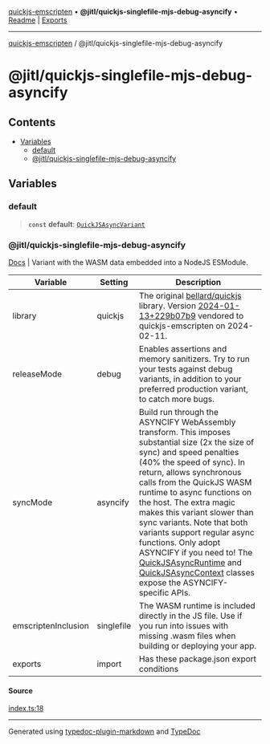 [quickjs-emscripten](../../packages.md) • **@jitl/quickjs-singlefile-mjs-debug-asyncify** • [Readme](README.md) \| [Exports](exports.md)

***

[quickjs-emscripten](../../packages.md) / @jitl/quickjs-singlefile-mjs-debug-asyncify

# @jitl/quickjs-singlefile-mjs-debug-asyncify

## Contents

- [Variables](exports.md#variables)
  - [default](exports.md#default)
  - [@jitl/quickjs-singlefile-mjs-debug-asyncify](exports.md#jitlquickjs-singlefile-mjs-debug-asyncify)

## Variables

### default

> **`const`** **default**: [`QuickJSAsyncVariant`](../../quickjs-emscripten/interfaces/QuickJSAsyncVariant.md)

### @jitl/quickjs-singlefile-mjs-debug-asyncify

[Docs](https://github.com/justjake/quickjs-emscripten/blob/main/doc/@jitl/quickjs-singlefile-mjs-debug-asyncify/README.md) |
Variant with the WASM data embedded into a NodeJS ESModule.

| Variable            |    Setting                     |    Description    |
| --                  | --                             | --                |
| library             | quickjs             | The original [bellard/quickjs](https://github.com/bellard/quickjs) library. Version [2024-01-13+229b07b9](https://github.com/bellard/quickjs/commit/229b07b9b2c811eaf84db209a1d6f9e2a8a7b0d9) vendored to quickjs-emscripten on 2024-02-11. |
| releaseMode         | debug         | Enables assertions and memory sanitizers. Try to run your tests against debug variants, in addition to your preferred production variant, to catch more bugs. |
| syncMode            | asyncify            | Build run through the ASYNCIFY WebAssembly transform. This imposes substantial size (2x the size of sync) and speed penalties (40% the speed of sync). In return, allows synchronous calls from the QuickJS WASM runtime to async functions on the host. The extra magic makes this variant slower than sync variants. Note that both variants support regular async functions. Only adopt ASYNCIFY if you need to! The [QuickJSAsyncRuntime](https://github.com/justjake/quickjs-emscripten/blob/main/doc/quickjs-emscripten/classes/QuickJSAsyncRuntime.md) and [QuickJSAsyncContext](https://github.com/justjake/quickjs-emscripten/blob/main/doc/quickjs-emscripten/classes/QuickJSAsyncContext.md) classes expose the ASYNCIFY-specific APIs. |
| emscriptenInclusion | singlefile | The WASM runtime is included directly in the JS file. Use if you run into issues with missing .wasm files when building or deploying your app. |
| exports             | import                  | Has these package.json export conditions |

#### Source

[index.ts:18](https://github.com/justjake/quickjs-emscripten/blob/main/packages/variant-quickjs-singlefile-mjs-debug-asyncify/src/index.ts#L18)

***

Generated using [typedoc-plugin-markdown](https://www.npmjs.com/package/typedoc-plugin-markdown) and [TypeDoc](https://typedoc.org/)
